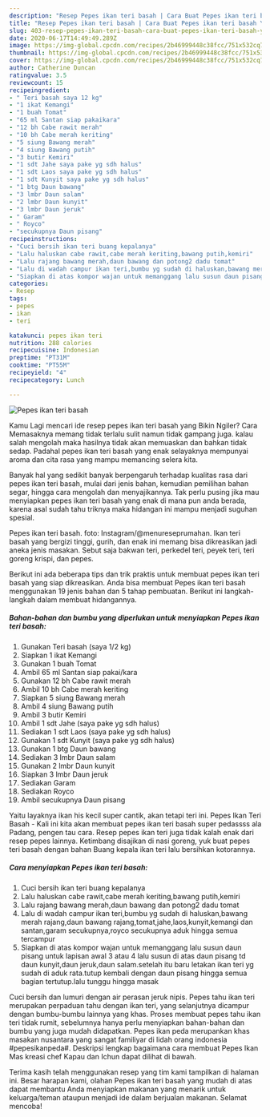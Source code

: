 ```yaml
---
description: "Resep Pepes ikan teri basah | Cara Buat Pepes ikan teri basah Yang Enak Banget"
title: "Resep Pepes ikan teri basah | Cara Buat Pepes ikan teri basah Yang Enak Banget"
slug: 403-resep-pepes-ikan-teri-basah-cara-buat-pepes-ikan-teri-basah-yang-enak-banget
date: 2020-06-17T14:49:49.289Z
image: https://img-global.cpcdn.com/recipes/2b46999448c38fcc/751x532cq70/pepes-ikan-teri-basah-foto-resep-utama.jpg
thumbnail: https://img-global.cpcdn.com/recipes/2b46999448c38fcc/751x532cq70/pepes-ikan-teri-basah-foto-resep-utama.jpg
cover: https://img-global.cpcdn.com/recipes/2b46999448c38fcc/751x532cq70/pepes-ikan-teri-basah-foto-resep-utama.jpg
author: Catherine Duncan
ratingvalue: 3.5
reviewcount: 15
recipeingredient:
- " Teri basah saya 12 kg"
- "1 ikat Kemangi"
- "1 buah Tomat"
- "65 ml Santan siap pakaikara"
- "12 bh Cabe rawit merah"
- "10 bh Cabe merah keriting"
- "5 siung Bawang merah"
- "4 siung Bawang putih"
- "3 butir Kemiri"
- "1 sdt Jahe saya pake yg sdh halus"
- "1 sdt Laos saya pake yg sdh halus"
- "1 sdt Kunyit saya pake yg sdh halus"
- "1 btg Daun bawang"
- "3 lmbr Daun salam"
- "2 lmbr Daun kunyit"
- "3 lmbr Daun jeruk"
- " Garam"
- " Royco"
- "secukupnya Daun pisang"
recipeinstructions:
- "Cuci bersih ikan teri buang kepalanya"
- "Lalu haluskan cabe rawit,cabe merah keriting,bawang putih,kemiri"
- "Lalu rajang bawang merah,daun bawang dan potong2 dadu tomat"
- "Lalu di wadah campur ikan teri,bumbu yg sudah di haluskan,bawang merah rajang,daun bawang rajang,tomat,jahe,laos,kunyit,kemangi dan santan,garam secukupnya,royco secukupnya aduk hingga semua tercampur"
- "Siapkan di atas kompor wajan untuk memanggang lalu susun daun pisang untuk lapisan awal 3 atau 4 lalu susun di atas daun pisang td daun kunyit,daun jeruk,daun salam.setelah itu baru letakan ikan teri yg sudah di aduk rata.tutup kembali dengan daun pisang hingga semua bagian tertutup.lalu tunggu hingga masak"
categories:
- Resep
tags:
- pepes
- ikan
- teri

katakunci: pepes ikan teri 
nutrition: 288 calories
recipecuisine: Indonesian
preptime: "PT31M"
cooktime: "PT55M"
recipeyield: "4"
recipecategory: Lunch

---
```



![Pepes ikan teri basah](https://img-global.cpcdn.com/recipes/2b46999448c38fcc/751x532cq70/pepes-ikan-teri-basah-foto-resep-utama.jpg)

Kamu Lagi mencari ide resep pepes ikan teri basah yang Bikin Ngiler? Cara Memasaknya memang tidak terlalu sulit namun tidak gampang juga. kalau salah mengolah maka hasilnya tidak akan memuaskan dan bahkan tidak sedap. Padahal pepes ikan teri basah yang enak selayaknya mempunyai aroma dan cita rasa yang mampu memancing selera kita.

Banyak hal yang sedikit banyak berpengaruh terhadap kualitas rasa dari pepes ikan teri basah, mulai dari jenis bahan, kemudian pemilihan bahan segar, hingga cara mengolah dan menyajikannya. Tak perlu pusing jika mau menyiapkan pepes ikan teri basah yang enak di mana pun anda berada, karena asal sudah tahu triknya maka hidangan ini mampu menjadi suguhan spesial.

Pepes ikan teri basah. foto: Instagram/@menureseprumahan. Ikan teri basah yang bergizi tinggi, gurih, dan enak ini memang bisa dikreasikan jadi aneka jenis masakan. Sebut saja bakwan teri, perkedel teri, peyek teri, teri goreng krispi, dan pepes.


Berikut ini ada beberapa tips dan trik praktis untuk membuat pepes ikan teri basah yang siap dikreasikan. Anda bisa membuat Pepes ikan teri basah menggunakan 19 jenis bahan dan 5 tahap pembuatan. Berikut ini langkah-langkah dalam membuat hidangannya.

<!--inarticleads1-->

##### Bahan-bahan dan bumbu yang diperlukan untuk menyiapkan Pepes ikan teri basah:

1. Gunakan  Teri basah (saya 1/2 kg)
1. Siapkan 1 ikat Kemangi
1. Gunakan 1 buah Tomat
1. Ambil 65 ml Santan siap pakai/kara
1. Gunakan 12 bh Cabe rawit merah
1. Ambil 10 bh Cabe merah keriting
1. Siapkan 5 siung Bawang merah
1. Ambil 4 siung Bawang putih
1. Ambil 3 butir Kemiri
1. Ambil 1 sdt Jahe (saya pake yg sdh halus)
1. Sediakan 1 sdt Laos (saya pake yg sdh halus)
1. Gunakan 1 sdt Kunyit (saya pake yg sdh halus)
1. Gunakan 1 btg Daun bawang
1. Sediakan 3 lmbr Daun salam
1. Gunakan 2 lmbr Daun kunyit
1. Siapkan 3 lmbr Daun jeruk
1. Sediakan  Garam
1. Sediakan  Royco
1. Ambil secukupnya Daun pisang


Yaitu layaknya ikan his kecil super cantik, akan tetapi teri ini. Pepes Ikan Teri Basah - Kali ini kita akan membuat pepes ikan teri basah super pedassss ala Padang, pengen tau cara. Resep pepes ikan teri juga tidak kalah enak dari resep pepes lainnya. Ketimbang disajikan di nasi goreng, yuk buat pepes teri basah dengan bahan Buang kepala ikan teri lalu bersihkan kotorannya. 

<!--inarticleads2-->

##### Cara menyiapkan Pepes ikan teri basah:

1. Cuci bersih ikan teri buang kepalanya
1. Lalu haluskan cabe rawit,cabe merah keriting,bawang putih,kemiri
1. Lalu rajang bawang merah,daun bawang dan potong2 dadu tomat
1. Lalu di wadah campur ikan teri,bumbu yg sudah di haluskan,bawang merah rajang,daun bawang rajang,tomat,jahe,laos,kunyit,kemangi dan santan,garam secukupnya,royco secukupnya aduk hingga semua tercampur
1. Siapkan di atas kompor wajan untuk memanggang lalu susun daun pisang untuk lapisan awal 3 atau 4 lalu susun di atas daun pisang td daun kunyit,daun jeruk,daun salam.setelah itu baru letakan ikan teri yg sudah di aduk rata.tutup kembali dengan daun pisang hingga semua bagian tertutup.lalu tunggu hingga masak


Cuci bersih dan lumuri dengan air perasan jeruk nipis. Pepes tahu ikan teri merupakan perpaduan tahu dengan ikan teri, yang selanjutnya dicampur dengan bumbu-bumbu lainnya yang khas. Proses membuat pepes tahu ikan teri tidak rumit, sebelumnya hanya perlu menyiapkan bahan-bahan dan bumbu yang juga mudah didapatkan. Pepes ikan peda merupankan khas masakan nusantara yang sangat familiyar di lidah orang indonesia #pepesikanpeda#. Deskripsi lengkap bagaimana cara membuat Pepes Ikan Mas kreasi chef Kapau dan Ichun dapat dilihat di bawah. 

Terima kasih telah menggunakan resep yang tim kami tampilkan di halaman ini. Besar harapan kami, olahan Pepes ikan teri basah yang mudah di atas dapat membantu Anda menyiapkan makanan yang menarik untuk keluarga/teman ataupun menjadi ide dalam berjualan makanan. Selamat mencoba!
